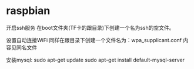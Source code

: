 # raspbian
开启ssh服务
    在boot文件夹(TF卡的跟目录)下创建一个名为ssh的空文件。

设置自动连接WiFi
    同样在跟目录下创建一个文件名为：wpa_supplicant.conf
    内容见同名文件

安装mysql:
    sudo apt-get update
    sudo apt-get install default-mysql-server

